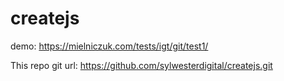 # createjs

demo: https://mielniczuk.com/tests/igt/git/test1/

This repo git url:
https://github.com/sylwesterdigital/createjs.git


